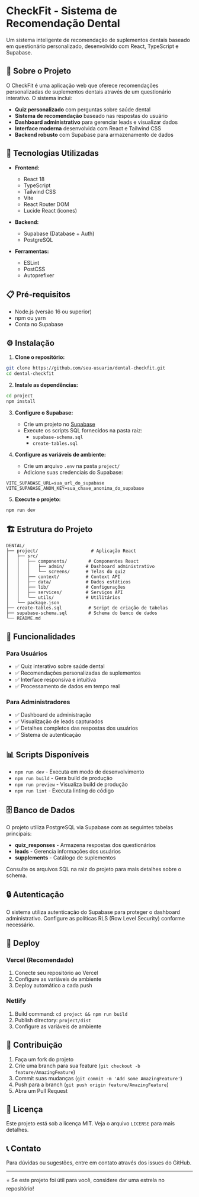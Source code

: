 # CheckFit - Sistema de Recomendação Dental

Um sistema inteligente de recomendação de suplementos dentais baseado em questionário personalizado, desenvolvido com React, TypeScript e Supabase.

## 🦷 Sobre o Projeto

O CheckFit é uma aplicação web que oferece recomendações personalizadas de suplementos dentais através de um questionário interativo. O sistema inclui:

- **Quiz personalizado** com perguntas sobre saúde dental
- **Sistema de recomendação** baseado nas respostas do usuário
- **Dashboard administrativo** para gerenciar leads e visualizar dados
- **Interface moderna** desenvolvida com React e Tailwind CSS
- **Backend robusto** com Supabase para armazenamento de dados

## 🚀 Tecnologias Utilizadas

- **Frontend:**
  - React 18
  - TypeScript
  - Tailwind CSS
  - Vite
  - React Router DOM
  - Lucide React (ícones)

- **Backend:**
  - Supabase (Database + Auth)
  - PostgreSQL

- **Ferramentas:**
  - ESLint
  - PostCSS
  - Autoprefixer

## 📋 Pré-requisitos

- Node.js (versão 16 ou superior)
- npm ou yarn
- Conta no Supabase

## ⚙️ Instalação

1. **Clone o repositório:**
```bash
git clone https://github.com/seu-usuario/dental-checkfit.git
cd dental-checkfit
```

2. **Instale as dependências:**
```bash
cd project
npm install
```

3. **Configure o Supabase:**
   - Crie um projeto no [Supabase](https://supabase.com)
   - Execute os scripts SQL fornecidos na pasta raiz:
     - `supabase-schema.sql`
     - `create-tables.sql`

4. **Configure as variáveis de ambiente:**
   - Crie um arquivo `.env` na pasta `project/`
   - Adicione suas credenciais do Supabase:
```env
VITE_SUPABASE_URL=sua_url_do_supabase
VITE_SUPABASE_ANON_KEY=sua_chave_anonima_do_supabase
```

5. **Execute o projeto:**
```bash
npm run dev
```

## 🏗️ Estrutura do Projeto

```
DENTAL/
├── project/                    # Aplicação React
│   ├── src/
│   │   ├── components/        # Componentes React
│   │   │   ├── admin/        # Dashboard administrativo
│   │   │   └── screens/      # Telas do quiz
│   │   ├── context/          # Context API
│   │   ├── data/             # Dados estáticos
│   │   ├── lib/              # Configurações
│   │   ├── services/         # Serviços API
│   │   └── utils/            # Utilitários
│   └── package.json
├── create-tables.sql          # Script de criação de tabelas
├── supabase-schema.sql        # Schema do banco de dados
└── README.md
```

## 🎯 Funcionalidades

### Para Usuários
- ✅ Quiz interativo sobre saúde dental
- ✅ Recomendações personalizadas de suplementos
- ✅ Interface responsiva e intuitiva
- ✅ Processamento de dados em tempo real

### Para Administradores
- ✅ Dashboard de administração
- ✅ Visualização de leads capturados
- ✅ Detalhes completos das respostas dos usuários
- ✅ Sistema de autenticação

## 📊 Scripts Disponíveis

- `npm run dev` - Executa em modo de desenvolvimento
- `npm run build` - Gera build de produção
- `npm run preview` - Visualiza build de produção
- `npm run lint` - Executa linting do código

## 🗄️ Banco de Dados

O projeto utiliza PostgreSQL via Supabase com as seguintes tabelas principais:

- **quiz_responses** - Armazena respostas dos questionários
- **leads** - Gerencia informações dos usuários
- **supplements** - Catálogo de suplementos

Consulte os arquivos SQL na raiz do projeto para mais detalhes sobre o schema.

## 🔒 Autenticação

O sistema utiliza autenticação do Supabase para proteger o dashboard administrativo. Configure as políticas RLS (Row Level Security) conforme necessário.

## 🚀 Deploy

### Vercel (Recomendado)
1. Conecte seu repositório ao Vercel
2. Configure as variáveis de ambiente
3. Deploy automático a cada push

### Netlify
1. Build command: `cd project && npm run build`
2. Publish directory: `project/dist`
3. Configure as variáveis de ambiente

## 🤝 Contribuição

1. Faça um fork do projeto
2. Crie uma branch para sua feature (`git checkout -b feature/AmazingFeature`)
3. Commit suas mudanças (`git commit -m 'Add some AmazingFeature'`)
4. Push para a branch (`git push origin feature/AmazingFeature`)
5. Abra um Pull Request

## 📝 Licença

Este projeto está sob a licença MIT. Veja o arquivo `LICENSE` para mais detalhes.

## 📞 Contato

Para dúvidas ou sugestões, entre em contato através dos issues do GitHub.

---

⭐ Se este projeto foi útil para você, considere dar uma estrela no repositório!